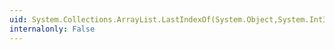 ```yaml
---
uid: System.Collections.ArrayList.LastIndexOf(System.Object,System.Int32)
internalonly: False
---
```

